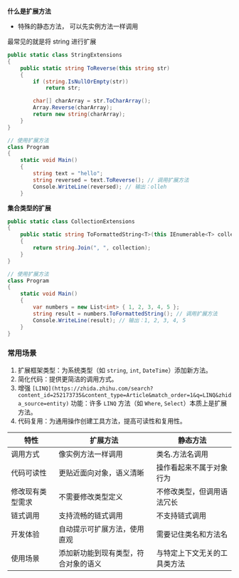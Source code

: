 
**什么是扩展方法**

- 特殊的静态方法， 可以先实例方法一样调用

最常见的就是将 string 进行扩展

```c#
public static class StringExtensions
{
    public static string ToReverse(this string str)
    {
        if (string.IsNullOrEmpty(str))
            return str;

        char[] charArray = str.ToCharArray();
        Array.Reverse(charArray);
        return new string(charArray);
    }
}

// 使用扩展方法
class Program
{
    static void Main()
    {
        string text = "hello";
        string reversed = text.ToReverse(); // 调用扩展方法
        Console.WriteLine(reversed); // 输出：olleh
    }
```


**集合类型的扩展**

```c#
public static class CollectionExtensions
{
    public static string ToFormattedString<T>(this IEnumerable<T> collection)
    {
        return string.Join(", ", collection);
    }
}

// 使用扩展方法
class Program
{
    static void Main()
    {
        var numbers = new List<int> { 1, 2, 3, 4, 5 };
        string result = numbers.ToFormattedString(); // 调用扩展方法
        Console.WriteLine(result); // 输出：1, 2, 3, 4, 5
    }
}
```

### **常用场景**

1. 扩展框架类型：为系统类型（如 `string`, `int`, `DateTime`）添加新方法。
2. 简化代码：提供更简洁的调用方式。
3. 增强 `[LINQ](https://zhida.zhihu.com/search?content_id=252173735&content_type=Article&match_order=1&q=LINQ&zhida_source=entity)` 功能：许多 `LINQ` 方法（如 `Where`, `Select`）本质上是扩展方法。
4. 代码复用：为通用操作创建工具方法，提高可读性和复用性。


| 特性       | 扩展方法               | 静态方法           |
| -------- | ------------------ | -------------- |
| 调用方式     | 像实例方法一样调用          | 类名.方法名调用       |
| 代码可读性    | 更贴近面向对象，语义清晰       | 操作看起来不属于对象行为   |
| 修改现有类型需求 | 不需要修改类型定义          | 不修改类型，但调用语法冗长  |
| 链式调用     | 支持流畅的链式调用          | 不支持链式调用        |
| 开发体验     | 自动提示可扩展方法，使用直观     | 需要记住类名和方法名     |
| 使用场景     | 添加新功能到现有类型，符合对象的语义 | 与特定上下文无关的工具类方法 |
